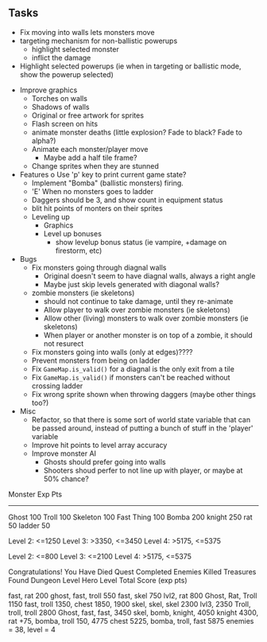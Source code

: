 
Tasks
-------------------------
* Fix moving into walls lets monsters move
* targeting mechanism for non-ballistic powerups
   * highlight selected monster
   * inflict the damage
* Highlight selected powerups (ie when in targeting or ballistic mode, show the powerup selected)
- Improve graphics
   - Torches on walls
   - Shadows of walls
   - Original or free artwork for sprites
   - Flash screen on hits
   - animate monster deaths (little explosion? Fade to black? Fade to alpha?)
   - Animate each monster/player move
      - Maybe add a half tile frame?
   - Change sprites when they are stunned
- Features
   o Use 'p' key to print current game state?
   - Implement "Bomba" (ballistic monsters) firing.
   * 'E' When no monsters goes to ladder
   - Daggers should be 3, and show count in equipment status
   * blit hit points of monters on their sprites
   - Leveling up
      - Graphics
      - Level up bonuses
         - show levelup bonus status (ie vampire, +damage on firestorm, etc)
- Bugs
   - Fix monsters going through diagnal walls
      - Original doesn't seem to have diagnal walls, always a right angle
      - Maybe just skip levels generated with diagonal walls?
   - zombie monsters (ie skeletons)
      - should not continue to take damage, until they re-animate
      * Allow player to walk over zombie monsters (ie skeletons)
      - Allow other (living) monsters to walk over zombie monsters (ie skeletons)
      - When player or another monster is on top of a zombie, it should not resurect
   - Fix monsters going into walls (only at edges)????
   - Prevent monsters from being on ladder
   - Fix `GameMap.is_valid()` for a diagnal is the only exit from a tile
   - Fix `GameMap.is_valid()` if monsters can't be reached without crossing ladder
   - Fix wrong sprite shown when throwing daggers (maybe other things too?)
- Misc
   - Refactor, so that there is some sort of world state variable that can be passed around, 
     instead of putting a bunch of stuff in the 'player' variable
   - Improve hit points to level array accuracy
   - Improve monster AI 
      - Ghosts should prefer going into walls
      - Shooters shoud perfer to not line up with player, or maybe at 50% chance?

Monster     Exp Pts
-------     -------
Ghost          100
Troll          100
Skeleton       100
Fast Thing     100
Bomba          200
knight         250
rat             50
ladder          50

Level 2: <=1250
Level 3: >3350,  <=3450
Level 4: >5175,  <=5375

Level 2: <=800
Level 3: <=2100
Level 4: >5175,  <=5375

Congratulations! You Have Died
Quest Completed
Enemies Killed
Treasures Found
Dungeon Level
Hero Level
Total Score (exp pts)

fast, rat 200
ghost, fast, troll 550
fast, skel 750 lvl2, rat 800
Ghost, Rat, Troll 1150
fast, troll 1350, chest 1850, 1900
skel, skel, skel 2300 lvl3, 2350
Troll, troll, troll 2800
Ghost, fast, fast, 3450
skel, bomb, knight, 4050
knight 4300, rat +75, bomba, troll 150, 4775
chest 5225, bomba, troll, fast 5875
enemies = 38, level = 4

